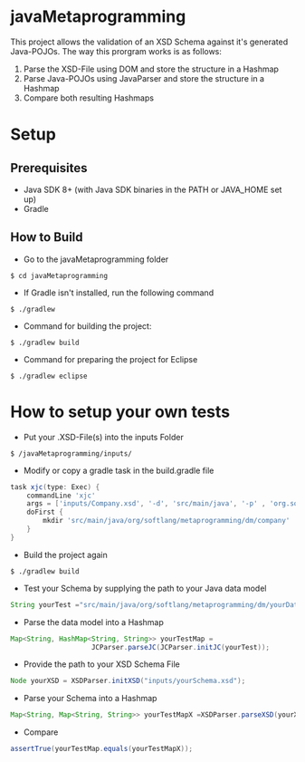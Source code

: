 # javaMetaprogramming

This project allows the validation of an XSD Schema against it's generated Java-POJOs. The way this prorgram works is as follows:

1.  Parse the XSD-File using DOM and store the structure in a Hashmap
2.  Parse Java-POJOs using JavaParser and store the structure in a Hashmap
3.  Compare both resulting Hashmaps


# Setup

## Prerequisites
* Java SDK 8+ (with Java SDK binaries in the PATH or JAVA_HOME set up)
* Gradle

## How to Build

* Go to the javaMetaprogramming folder
```
$ cd javaMetaprogramming
```
* If Gradle isn't installed, run the following command
```
$ ./gradlew
```
* Command for building the project:
```
$ ./gradlew build
```
* Command for preparing the project for Eclipse
```
$ ./gradlew eclipse
```


# How to setup your own tests

* Put your .XSD-File(s) into the inputs Folder
```
$ /javaMetaprogramming/inputs/
```
* Modify or copy a gradle task in the build.gradle file
```gradle
task xjc(type: Exec) {
    commandLine 'xjc'
    args = ['inputs/Company.xsd', '-d', 'src/main/java', '-p' , 'org.softlang.metaprogramming.dm.company']
    doFirst {
        mkdir 'src/main/java/org/softlang/metaprogramming/dm/company'
    }
}
```

* Build the project again

```
$ ./gradlew build

```
* Test your Schema by supplying the path to your Java data model
```java
String yourTest ="src/main/java/org/softlang/metaprogramming/dm/yourDataModel/";
```
* Parse the data model into a Hashmap

```java
Map<String, HashMap<String, String>> yourTestMap = 
					JCParser.parseJC(JCParser.initJC(yourTest));
```

* Provide the path to your XSD Schema File

```java
Node yourXSD = XSDParser.initXSD("inputs/yourSchema.xsd");
```

* Parse your Schema into a Hashmap

```java
Map<String, Map<String, String>> yourTestMapX =XSDParser.parseXSD(yourXSD);
```


* Compare

```java
assertTrue(yourTestMap.equals(yourTestMapX));
```



